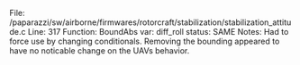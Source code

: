 File: /paparazzi/sw/airborne/firmwares/rotorcraft/stabilization/stabilization_attitude.c
Line: 317
Function: BoundAbs
var: diff_roll
status: SAME
Notes: Had to force use by changing conditionals. Removing the bounding appeared to have no noticable change on the UAVs behavior. 
